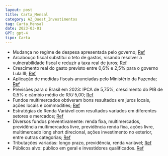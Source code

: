 ```yaml
---
layout: post
title: Carta_Mensal
category: AZ_Quest_Investimentos
tag: Carta_Mensal
date: 2023-03-01
GPT: gpt-4
tipo: Carta
---
```


- Mudança no regime de despesa apresentada pelo governo;
<a href="#" onclick="search_on_pdf('CARTA MENSAL – MARÇO 2023                      A novidade no arcabouço fiscal é a mud')">Ref</a>
- Arcabouço fiscal substitui o teto de gastos, visando resolver a vulnerabilidade fiscal e reduzir a taxa real de juros;
<a href="#" onclick="search_on_pdf('O governo apresentou o arcabouço fiscal para substituir o teto de gastos, caracterizado por impor l')">Ref</a>
- Crescimento real do gasto previsto entre 0,6% e 2,5% para o governo Lula III;
<a href="#" onclick="search_on_pdf('Ao prever crescimento real do gasto entre 0,6% e 2,5%, o arcabouço fiscal do governo Lula III manté')">Ref</a>
- Aplicação de medidas fiscais anunciadas pelo Ministério da Fazenda;
<a href="#" onclick="search_on_pdf('fiscais anunciadas pelo ministério da Fazenda, de tal forma que o preço dos ativos pode apresentar ')">Ref</a>
- Previsões para o Brasil em 2023: IPCA de 5,75%, crescimento do PIB de 0,5% e câmbio médio de R$/U$ 5,00;
<a href="#" onclick="search_on_pdf('No Brasil, em fevereiro, o IPCA foi de 0,84%, acumulando 5,60% em 12 meses, abaixo dos 5,77% observ')">Ref</a>
- Fundos multimercados obtiveram bons resultados em juros locais, ações locais e commodities;
<a href="#" onclick="search_on_pdf('No mês de março, os fundos da estratégia multimercados obtiveram bons resultados em juros locais, c')">Ref</a>
- Estratégias de Renda Variável com resultados variados em diferentes setores e mercados;
<a href="#" onclick="search_on_pdf('No mês de março, os fundos da estratégia multimercados obtiveram bons resultados em juros locais, c')">Ref</a>
- Diversos fundos preventivamente: renda fixa, multimercados, previdência multimercados livre, previdência renda fixa, ações livre, multimercado long short direcional, ações investimento no exterior, entre outras categorias;
<a href="#" onclick="search_on_pdf('II IE FIC FIM (40.792.737/0001-09): previdência multimercado livre, tributação previdência, destinad')">Ref</a>
- Tributações variadas: longo prazo, previdência, renda variável;
<a href="#" onclick="search_on_pdf('II IE FIC FIM (40.792.737/0001-09): previdência multimercado livre, tributação previdência, destinad')">Ref</a>
- Públicos alvo: público em geral e investidores qualificados.
<a href="#" onclick="search_on_pdf('investimento, tributação longo prazo, destinado ao público em geral, prazo de cotização e liquidação')">Ref</a>
